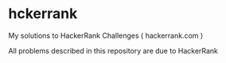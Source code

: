 hckerrank
==========

My solutions to HackerRank Challenges ( hackerrank.com )

All problems described in this repository are due to HackerRank
